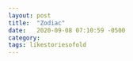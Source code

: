 ```yaml
---
layout: post
title:  "Zodiac"
date:   2020-09-08 07:10:59 -0500
category: 
tags: likestoriesofold
---
```

